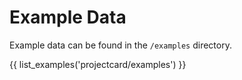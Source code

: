 # Example Data

Example data can be found in the `/examples` directory.

{{ list_examples('projectcard/examples') }}
